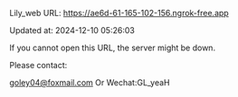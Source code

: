 Lily_web URL: https://ae6d-61-165-102-156.ngrok-free.app

Updated at: 2024-12-10 05:26:03

If you cannot open this URL, the server might be down.

Please contact: 

goley04@foxmail.com Or Wechat:GL_yeaH